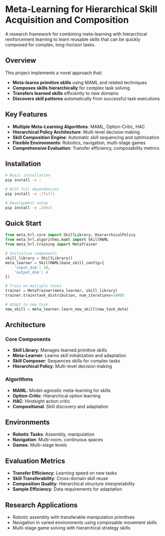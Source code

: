 # Meta-Learning for Hierarchical Skill Acquisition and Composition

A research framework for combining meta-learning with hierarchical reinforcement learning to learn reusable skills that can be quickly composed for complex, long-horizon tasks.

## Overview

This project implements a novel approach that:
- **Meta-learns primitive skills** using MAML and related techniques
- **Composes skills hierarchically** for complex task solving  
- **Transfers learned skills** efficiently to new domains
- **Discovers skill patterns** automatically from successful task executions

## Key Features

- **Multiple Meta-Learning Algorithms**: MAML, Option-Critic, HAC
- **Hierarchical Policy Architecture**: Multi-level decision making
- **Skill Composition Engine**: Automatic skill sequencing and optimization
- **Flexible Environments**: Robotics, navigation, multi-stage games
- **Comprehensive Evaluation**: Transfer efficiency, composability metrics

## Installation

```bash
# Basic installation
pip install -e .

# With full dependencies
pip install -e .[full]

# Development setup
pip install -e .[dev]
```

## Quick Start

```python
from meta_hrl.core import SkillLibrary, HierarchicalPolicy
from meta_hrl.algorithms.maml import SkillMAML
from meta_hrl.training import MetaTrainer

# Initialize components
skill_library = SkillLibrary()
meta_learner = SkillMAML(base_skill_config={
    'input_dim': 10,
    'output_dim': 4
})

# Train on multiple tasks
trainer = MetaTrainer(meta_learner, skill_library)
trainer.train(task_distribution, num_iterations=1000)

# Adapt to new task
new_skill = meta_learner.learn_new_skill(new_task_data)
```

## Architecture

### Core Components
- **Skill Library**: Manages learned primitive skills
- **Meta-Learner**: Learns skill initialization and adaptation
- **Skill Composer**: Sequences skills for complex tasks  
- **Hierarchical Policy**: Multi-level decision making

### Algorithms
- **MAML**: Model-agnostic meta-learning for skills
- **Option-Critic**: Hierarchical option learning
- **HAC**: Hindsight action critic
- **Compositional**: Skill discovery and adaptation

## Environments

- **Robotic Tasks**: Assembly, manipulation
- **Navigation**: Multi-room, continuous spaces
- **Games**: Multi-stage levels

## Evaluation Metrics

- **Transfer Efficiency**: Learning speed on new tasks
- **Skill Transferability**: Cross-domain skill reuse
- **Composition Quality**: Hierarchical structure interpretability
- **Sample Efficiency**: Data requirements for adaptation

## Research Applications

- Robotic assembly with transferable manipulation primitives
- Navigation in varied environments using composable movement skills  
- Multi-stage game solving with hierarchical strategy skills
```
